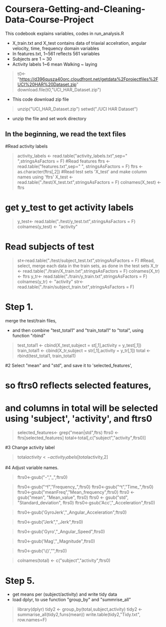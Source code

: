 # Coursera-Getting-and-Cleaning-Data-Course-Project
This codebook explains variables, codes in run_analysis.R
+ X_train.txt and X_test contains data of triaxial accelration, angular velocity, time, frequency domain variables
+  In features.txt, 1~561 reflects 561 variables
+ Subjects  are 1 ~ 30
+ Activity labels 1~6 mean Walking ~ laying



> t0<-"https://d396qusza40orc.cloudfront.net/getdata%2Fprojectfiles%2FUCI%20HAR%20Dataset.zip"
> download.file(t0,"UCI_HAR_Dataset.zip")
+ This code download zip file

> unzip("UCI_HAR_Dataset.zip")
> setwd("./UCI HAR Dataset")
+ unzip the file  and set work directory

## In the beginning, we read the text files
#Read activity labels
>activity_labels <- read.table("activity_labels.txt",sep=" ",stringsAsFactors = F)
#Read features
>ftrs <- read.table("features.txt",sep=" ", stringsAsFactors = F)
>ftrs <- as.character(ftrs[,2])
#Read test sets 'X_test' and make column names using 'ftrs'
>X_test <- read.table("./test/X_test.txt",stringsAsFactors = F)
>colnames(X_test) <- ftrs
# get y_test to get activity labels
>y_test<- read.table("./test/y_test.txt",stringsAsFactors = F)
>colnames(y_test) <- "activity"
# Read subjects of test
>st<-read.table("./test/subject_test.txt",stringsAsFactors = F)
#Read, select, merge each data in the train sets, as done in the test sets
>X_tr <- read.table("./train/X_train.txt",stringsAsFactors = F)
>colnames(X_tr) <- ftrs
>y_tr<- read.table("./train/y_train.txt",stringsAsFactors = F)
>colnames(y_tr) <- "activity"
>str<-read.table("./train/subject_train.txt",stringsAsFactors = F)
# Step 1.
merge the test/train files,
* and then combine "test_total1" and "train_total1" to "total", using function "rbind"
>test_total1 <- cbind(X_test,subject = st[,1],activity = y_test[,1])
>train_total1 <- cbind(X_tr,subject = str[,1],activity = y_tr[,1])
>total <- rbind(test_total1, train_total1)

#2 Select "mean" and "std", and save it to 'selected_features',
  #  so ftrs0 reflects selected features,
  # and columns in total will be selected using 'subject', 'activity', and ftrs0
>selected_features<- grep("mean|std",ftrs)
>ftrs0 <- ftrs[selected_features]
>total<-total[,c("subject","activity",ftrs0)]

#3 Change activity label
>total$activity <- activity_labels[total$activity,2]

#4 Adjust variable names.
>ftrs0<-gsub("-","_",ftrs0)

>ftrs0<-gsub("^f","Frequency_",ftrs0)
>ftrs0<-gsub("^t","Time_",ftrs0)
>ftrs0<-gsub("meanFreq","Mean_frequency",ftrs0)
>ftrs0 <- gsub("mean", "Mean_value", ftrs0)
>ftrs0 <- gsub("std", "Standard_deviation", ftrs0)
>ftrs0<-gsub('Acc',"_Acceleration",ftrs0)

>ftrs0<-gsub('GyroJerk',"_Angular_Acceleration",ftrs0)

>ftrs0<-gsub("Jerk","_Jerk",ftrs0)

>ftrs0<-gsub('Gyro',"_Angular_Speed",ftrs0)

>ftrs0<-gsub('Mag',"_Magnitude",ftrs0)

>ftrs0<-gsub('\\()',"",ftrs0)

>colnames(total) <- c("subject","activity",ftrs0)

# Step 5.
* get means per (subject/activity) and write tidy data
* load dplyr, to use function "group_by" and "summrise_all"
>library(dplyr)
>tidy2 <- group_by(total,subject,activity)
>tidy2 <- summarise_all(tidy2,funs(mean))
>write.table(tidy2,"Tidy.txt", row.names=F)
